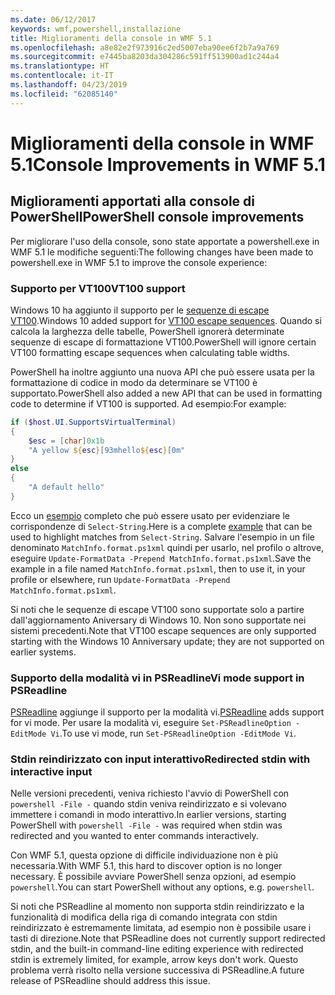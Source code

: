 ```yaml
---
ms.date: 06/12/2017
keywords: wmf,powershell,installazione
title: Miglioramenti della console in WMF 5.1
ms.openlocfilehash: a8e82e2f973916c2ed5007eba90ee6f2b7a9a769
ms.sourcegitcommit: e7445ba8203da304286c591ff513900ad1c244a4
ms.translationtype: HT
ms.contentlocale: it-IT
ms.lasthandoff: 04/23/2019
ms.locfileid: "62085140"
---
```

# <a name="console-improvements-in-wmf-51"></a><span data-ttu-id="38ad9-103">Miglioramenti della console in WMF 5.1</span><span class="sxs-lookup"><span data-stu-id="38ad9-103">Console Improvements in WMF 5.1</span></span>

## <a name="powershell-console-improvements"></a><span data-ttu-id="38ad9-104">Miglioramenti apportati alla console di PowerShell</span><span class="sxs-lookup"><span data-stu-id="38ad9-104">PowerShell console improvements</span></span>

<span data-ttu-id="38ad9-105">Per migliorare l'uso della console, sono state apportate a powershell.exe in WMF 5.1 le modifiche seguenti:</span><span class="sxs-lookup"><span data-stu-id="38ad9-105">The following changes have been made to powershell.exe in WMF 5.1 to improve the console experience:</span></span>

### <a name="vt100-support"></a><span data-ttu-id="38ad9-106">Supporto per VT100</span><span class="sxs-lookup"><span data-stu-id="38ad9-106">VT100 support</span></span>

<span data-ttu-id="38ad9-107">Windows 10 ha aggiunto il supporto per le [sequenze di escape VT100](/windows/console/console-virtual-terminal-sequences).</span><span class="sxs-lookup"><span data-stu-id="38ad9-107">Windows 10 added support for [VT100 escape sequences](/windows/console/console-virtual-terminal-sequences).</span></span>
<span data-ttu-id="38ad9-108">Quando si calcola la larghezza delle tabelle, PowerShell ignorerà determinate sequenze di escape di formattazione VT100.</span><span class="sxs-lookup"><span data-stu-id="38ad9-108">PowerShell will ignore certain VT100 formatting escape sequences when calculating table widths.</span></span>

<span data-ttu-id="38ad9-109">PowerShell ha inoltre aggiunto una nuova API che può essere usata per la formattazione di codice in modo da determinare se VT100 è supportato.</span><span class="sxs-lookup"><span data-stu-id="38ad9-109">PowerShell also added a new API that can be used in formatting code to determine if VT100 is supported.</span></span>
<span data-ttu-id="38ad9-110">Ad esempio:</span><span class="sxs-lookup"><span data-stu-id="38ad9-110">For example:</span></span>

```powershell
if ($host.UI.SupportsVirtualTerminal)
{
    $esc = [char]0x1b
    "A yellow ${esc}[93mhello${esc}[0m"
}
else
{
    "A default hello"
}
```

<span data-ttu-id="38ad9-111">Ecco un [esempio](https://gist.github.com/lzybkr/dcb973dccd54900b67783c48083c28f7) completo che può essere usato per evidenziare le corrispondenze di `Select-String`.</span><span class="sxs-lookup"><span data-stu-id="38ad9-111">Here is a complete [example](https://gist.github.com/lzybkr/dcb973dccd54900b67783c48083c28f7) that can be used to highlight matches from `Select-String`.</span></span>
<span data-ttu-id="38ad9-112">Salvare l'esempio in un file denominato `MatchInfo.format.ps1xml` quindi per usarlo, nel profilo o altrove, eseguire `Update-FormatData -Prepend MatchInfo.format.ps1xml`.</span><span class="sxs-lookup"><span data-stu-id="38ad9-112">Save the example in a file named `MatchInfo.format.ps1xml`, then to use it, in your profile or elsewhere, run `Update-FormatData -Prepend MatchInfo.format.ps1xml`.</span></span>

<span data-ttu-id="38ad9-113">Si noti che le sequenze di escape VT100 sono supportate solo a partire dall'aggiornamento Aniversary di Windows 10. Non sono supportate nei sistemi precedenti.</span><span class="sxs-lookup"><span data-stu-id="38ad9-113">Note that VT100 escape sequences are only supported starting with the Windows 10 Anniversary update; they are not supported on earlier systems.</span></span>

### <a name="vi-mode-support-in-psreadline"></a><span data-ttu-id="38ad9-114">Supporto della modalità vi in PSReadline</span><span class="sxs-lookup"><span data-stu-id="38ad9-114">Vi mode support in PSReadline</span></span>

<span data-ttu-id="38ad9-115">[PSReadline](https://github.com/lzybkr/PSReadLine) aggiunge il supporto per la modalità vi.</span><span class="sxs-lookup"><span data-stu-id="38ad9-115">[PSReadline](https://github.com/lzybkr/PSReadLine) adds support for vi mode.</span></span> <span data-ttu-id="38ad9-116">Per usare la modalità vi, eseguire `Set-PSReadlineOption -EditMode Vi`.</span><span class="sxs-lookup"><span data-stu-id="38ad9-116">To use vi mode, run `Set-PSReadlineOption -EditMode Vi`.</span></span>

### <a name="redirected-stdin-with-interactive-input"></a><span data-ttu-id="38ad9-117">Stdin reindirizzato con input interattivo</span><span class="sxs-lookup"><span data-stu-id="38ad9-117">Redirected stdin with interactive input</span></span>

<span data-ttu-id="38ad9-118">Nelle versioni precedenti, veniva richiesto l'avvio di PowerShell con `powershell -File -` quando stdin veniva reindirizzato e si volevano immettere i comandi in modo interattivo.</span><span class="sxs-lookup"><span data-stu-id="38ad9-118">In earlier versions, starting PowerShell with `powershell -File -` was required when stdin was redirected and you wanted to enter commands interactively.</span></span>

<span data-ttu-id="38ad9-119">Con WMF 5.1, questa opzione di difficile individuazione non è più necessaria.</span><span class="sxs-lookup"><span data-stu-id="38ad9-119">With WMF 5.1, this hard to discover option is no longer necessary.</span></span>
<span data-ttu-id="38ad9-120">È possibile avviare PowerShell senza opzioni, ad esempio `powershell`.</span><span class="sxs-lookup"><span data-stu-id="38ad9-120">You can start PowerShell without any options, e.g. `powershell`.</span></span>

<span data-ttu-id="38ad9-121">Si noti che PSReadline al momento non supporta stdin reindirizzato e la funzionalità di modifica della riga di comando integrata con stdin reindirizzato è estremamente limitata, ad esempio non è possibile usare i tasti di direzione.</span><span class="sxs-lookup"><span data-stu-id="38ad9-121">Note that PSReadline does not currently support redirected stdin, and the built-in command-line editing experience with redirected stdin is extremely limited, for example, arrow keys don't work.</span></span>
<span data-ttu-id="38ad9-122">Questo problema verrà risolto nella versione successiva di PSReadline.</span><span class="sxs-lookup"><span data-stu-id="38ad9-122">A future release of PSReadline should address this issue.</span></span>